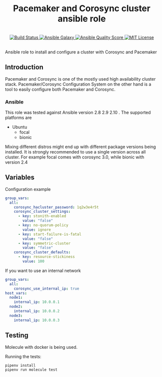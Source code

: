 <h1 align="center">Pacemaker and Corosync cluster ansible role</h1>
<br />

<div align="center">
  <a href="https://travis-ci.com/mariancraciun1983/ansible-corosync-pacemaker">
    <img src="https://travis-ci.com/mariancraciun1983/ansible-corosync-pacemaker.svg?branch=master" alt="Build Status" />
  </a>
  <a href="https://galaxy.ansible.com/mariancraciun1983/corosync_pacemaker">
    <img src="https://img.shields.io/ansible/role/51695" alt="Ansible Galaxy" />
  </a>
  <a href="https://galaxy.ansible.com/mariancraciun1983/corosync_pacemaker">
    <img src="https://img.shields.io/ansible/quality/51695" alt="Ansible Quality Score" />
  </a>
  <a href="https://opensource.org/licenses/MIT">
    <img src="https://img.shields.io/badge/License-MIT-blue.svg" alt="MIT License" />
  </a>
</div>
<br />

Ansible role to install and configure a cluster with Corosync and Pacemaker

## Introduction

Pacemaker and Corosync is one of the mostly used high availability cluster stack.
Pacemaker/Corosync Configuration System on the other hand is a tool to easily configure both Pacemaker and Corosync.


### Ansible
This role was tested against Ansible version 2.8 2.9 2.10 .
The supported platforms are
  - Ubuntu
    - focal
    - bionic

Mixing different distros might end up with different package versions being installed. It is strongly recommended to use a single version across all cluster.
For example focal comes with corosync 3.0, while bionic with version 2.4

## Variables
Configuration example
```yaml
group_vars:
  all:
    corosync_hacluster_password: 1q2w3e4r5t
    corosync_cluster_settings:
      - key: stonith-enabled
        value: "false"
      - key: no-quorum-policy
        value: ignore
      - key: start-failure-is-fatal
        value: "false"
      - key: symmetric-cluster
        value: "false"
    corosync_cluster_defaults:
      - key: resource-stickiness
        value: 100
```

If you want to use an internal network
```yaml
group_vars:
  all:
    corosync_use_internal_ip: true
host_vars:
  node1:
    internal_ip: 10.0.0.1
  node2:
    internal_ip: 10.0.0.2
  node3:
    internal_ip: 10.0.0.3
```

## Testing

Molecule with docker is being used.

Running the tests:
```bash
pipenv install
pipenv run molecule test
```
